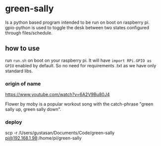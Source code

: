 # green-sally
Is a python based program intended to be run on boot on raspberry pi. gpio-python is used to toggle the desk between two states configured through files/schedule.

## how to use
run `run.sh` on boot on your raspberry pi. It will have `import RPi.GPIO as GPIO` enabled by default.
So no need for requirements .txt as we have only standard libs.

### origin of name
https://www.youtube.com/watch?v=6A2V9Bu80J4

Flower by moby is a popular workout song with the catch-phrase "green sally up, green sally down".

### deploy
scp -r /Users/gustasan/Documents/Code/green-sally pi@192.168.1.98:/home/pi/green-sally